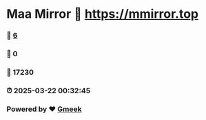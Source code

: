 # Maa Mirror :link: https://mmirror.top 
### :page_facing_up: [6](https://mmirror.top/tag.html) 
### :speech_balloon: 0 
### :hibiscus: 17230 
### :alarm_clock: 2025-03-22 00:32:45 
### Powered by :heart: [Gmeek](https://github.com/Meekdai/Gmeek)
